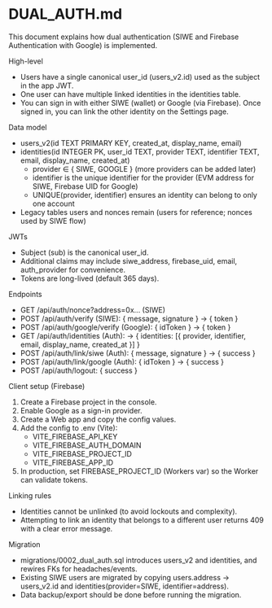 # DUAL_AUTH.md

This document explains how dual authentication (SIWE and Firebase Authentication with Google) is implemented.

High-level
- Users have a single canonical user_id (users_v2.id) used as the subject in the app JWT.
- One user can have multiple linked identities in the identities table.
- You can sign in with either SIWE (wallet) or Google (via Firebase). Once signed in, you can link the other identity on the Settings page.

Data model
- users_v2(id TEXT PRIMARY KEY, created_at, display_name, email)
- identities(id INTEGER PK, user_id TEXT, provider TEXT, identifier TEXT, email, display_name, created_at)
  - provider ∈ { SIWE, GOOGLE } (more providers can be added later)
  - identifier is the unique identifier for the provider (EVM address for SIWE, Firebase UID for Google)
  - UNIQUE(provider, identifier) ensures an identity can belong to only one account
- Legacy tables users and nonces remain (users for reference; nonces used by SIWE flow)

JWTs
- Subject (sub) is the canonical user_id.
- Additional claims may include siwe_address, firebase_uid, email, auth_provider for convenience.
- Tokens are long-lived (default 365 days).

Endpoints
- GET /api/auth/nonce?address=0x...  (SIWE)
- POST /api/auth/verify  (SIWE): { message, signature } -> { token }
- POST /api/auth/google/verify (Google): { idToken } -> { token }
- GET /api/auth/identities (Auth): -> { identities: [{ provider, identifier, email, display_name, created_at }] }
- POST /api/auth/link/siwe (Auth): { message, signature } -> { success }
- POST /api/auth/link/google (Auth): { idToken } -> { success }
- POST /api/auth/logout: { success }

Client setup (Firebase)
1) Create a Firebase project in the console.
2) Enable Google as a sign-in provider.
3) Create a Web app and copy the config values.
4) Add the config to .env (Vite):
   - VITE_FIREBASE_API_KEY
   - VITE_FIREBASE_AUTH_DOMAIN
   - VITE_FIREBASE_PROJECT_ID
   - VITE_FIREBASE_APP_ID
5) In production, set FIREBASE_PROJECT_ID (Workers var) so the Worker can validate tokens.

Linking rules
- Identities cannot be unlinked (to avoid lockouts and complexity).
- Attempting to link an identity that belongs to a different user returns 409 with a clear error message.

Migration
- migrations/0002_dual_auth.sql introduces users_v2 and identities, and rewires FKs for headaches/events.
- Existing SIWE users are migrated by copying users.address -> users_v2.id and identities(provider=SIWE, identifier=address).
- Data backup/export should be done before running the migration.
